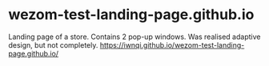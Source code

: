 # wezom-test-landing-page.github.io
Landing page of a store. Contains 2 pop-up windows. Was realised adaptive design, but not completely.
https://iwnqi.github.io/wezom-test-landing-page.github.io/
